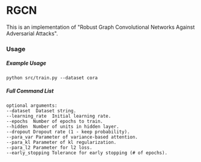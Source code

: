 # RGCN
This is an implementation of "Robust Graph Convolutional Networks Against Adversarial Attacks". 

### Usage
##### Example Usage
```
python src/train.py --dataset cora
```
##### Full Command List
```
optional arguments:
--dataset  Dataset string.
--learning_rate  Initial learning rate.
--epochs  Number of epochs to train.
--hidden  Number of units in hidden layer.
--dropout Dropout rate (1 - keep probability).
--para_var Parameter of variance-based attention.
--para_kl Parameter of kl regularization.
--para_l2 Parameter for l2 loss.
--early_stopping Tolerance for early stopping (# of epochs).
```
